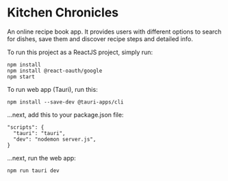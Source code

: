 # Kitchen Chronicles

An online recipe book app. It provides users with different options to search for dishes, save them and discover recipe steps and detailed info.

To run this project as a ReactJS project, simply run:

```shell
npm install
npm install @react-oauth/google
npm start
```
To run web app (Tauri), run this:
```shell
npm install --save-dev @tauri-apps/cli
```
...next, add this to your package.json file:

```
"scripts": {
  "tauri": "tauri",
  "dev": "nodemon server.js",
}
```
...next, run the web app:

```
npm run tauri dev
```
